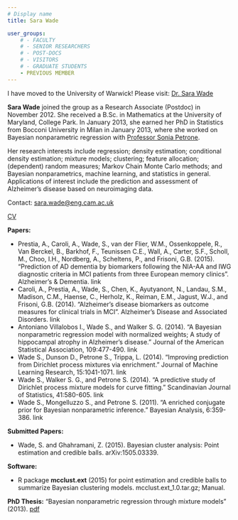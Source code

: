 ```yaml
---
# Display name
title: Sara Wade

user_groups:
    # - FACULTY
    # - SENIOR RESEARCHERS
    # - POST-DOCS
    # - VISITORS
    # - GRADUATE STUDENTS
    - PREVIOUS MEMBER
---
```




I have moved to the University of Warwick! Please visit: [Dr. Sara Wade](http://www2.warwick.ac.uk/fac/sci/statistics/staff/academic-research/wade)

**Sara Wade** joined the group as a Research Associate (Postdoc) in November 2012. She received a B.Sc. in Mathematics at the University of Maryland, College Park. In January 2013, she earned her PhD in Statistics from Bocconi University in Milan in January 2013, where she worked on Bayesian nonparametric regression with [Professor Sonia Petrone](http://didattica.unibocconi.eu/mypage/index.php?IdUte=48897&idr=8494&lingua=eng).

Her research interests include regression; density estimation; conditional density estimation; mixture models; clustering; feature allocation; (dependent) random measures; Markov Chain Monte Carlo methods; and Bayesian nonparametrics, machine learning, and statistics in general. Applications of interest include the prediction and assessment of Alzheimer’s disease based on neuroimaging data.

Contact: sara.wade@eng.cam.ac.uk

[CV](http://mlg.eng.cam.ac.uk/wp/wp-content/uploads/2012/11/CV_WADE_July2015.pdf)

**Papers:**

*   Prestia, A., Caroli, A., Wade, S., van der Flier, W.M., Ossenkoppele, R., Van Berckel, B., Barkhof, F., Teunissen C.E., Wall, A., Carter, S.F., Scholl, M., Choo, I.H., Nordberg, A., Scheltens, P., and Frisoni, G.B. (2015). “Prediction of AD dementia by biomarkers following the NIA-AA and IWG diagnostic criteria in MCI patients from three European memory clinics”. Alzheimer’s & Dementia. link
*   Caroli, A., Prestia, A., Wade, S., Chen, K., Ayutyanont, N., Landau, S.M., Madison, C.M., Haense, C., Herholz, K., Reiman, E.M., Jagust, W.J., and Frisoni, G.B. (2014). “Alzheimer’s disease biomarkers as outcome measures for clinical trials in MCI”. Alzheimer’s Disease and Associated Disorders. link
*   Antoniano Villalobos I., Wade S., and Walker S. G. (2014). “A Bayesian nonparametric regression model with normalized weights; A study of hippocampal atrophy in Alzheimer’s disease.” Journal of the American Statistical Association, 109:477-490. link
*   Wade S., Dunson D., Petrone S., Trippa, L. (2014). “Improving prediction from Dirichlet process mixtures via enrichment.” Journal of Machine Learning Research, 15:1041-1071. link
*   Wade S., Walker S. G., and Petrone S. (2014). “A predictive study of Dirichlet process mixture models for curve fitting.” Scandinavian Journal of Statistics, 41:580-605. link
*   Wade S., Mongelluzzo S., and Petrone S. (2011). “A enriched conjugate prior for Bayesian nonparametric inference.” Bayesian Analysis, 6:359-386. link


**Submitted Papers:**

*   Wade, S. and Ghahramani, Z. (2015). Bayesian cluster analysis: Point estimation and credible balls. arXiv:1505.03339.

**Software:**

*  R package **mcclust.ext** (2015) for point estimation and credible balls to summarize Bayesian clustering models. mcclust.ext_1.0.tar.gz; Manual.

**PhD Thesis:**  “Bayesian nonparametric regression through mixture models” (2013). [pdf](http://mlg.eng.cam.ac.uk/wp/wp-content/uploads/2012/11/WADE_PhDthesis.pdf)

